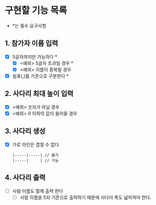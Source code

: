 # 구현할 기능 목록

- *는 필수 요구사항

## 1. 참가자 이름 입력
- [x] 5글자까지만 가능하다 *
  - [x] <예외> 5글자 초과일 경우 *
  - [x] <예외> 이름이 중복될 경우
- [x] 쉼표(,)를 기준으로 구분한다 *

## 2. 사다리 최대 높이 입력
- [x] <예외> 숫자가 아닐 경우
- [x] <예외> 0 이하의 값이 들어올 경우

## 3. 사다리 생성
- [x] 가로 라인은 겹칠 수 없다
  ```
  |-----|-----| // 불가
  |-----|     | // 가능
  ```

## 4. 사다리 출력
- [ ] 사람 이름도 함께 출력 한다
  - [ ] 사람 이름을 5자 기준으로 출력하기 때문에 사다리 폭도 넓어져야 한다.